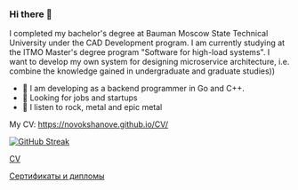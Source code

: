 ### Hi there 👋

I completed my bachelor's degree at Bauman Moscow State Technical University under the CAD Development program. I am currently studying at the ITMO Master's degree program "Software for high-load systems".  I want to develop my own system for designing microservice architecture, i.e. combine the knowledge gained in undergraduate and graduate studies))

- 👾 I am developing as a backend programmer in Go and C++.
- 🔭 Looking for jobs and startups
- 🎸 I listen to rock, metal and epic metal

My CV: https://novokshanove.github.io/CV/
<!--
**NovokshanovE/NovokshanovE** is a ✨ _special_ ✨ repository because its `README.md` (this file) appears on your GitHub profile.

Here are some ideas to get you started:

- 🔭 I’m currently working on ...
- 🌱 I’m currently learning ...
- 👯 I’m looking to collaborate on ...
- 🤔 I’m looking for help with ...
- 💬 Ask me about ...
- 📫 How to reach me: ...
- 😄 Pronouns: ...
- ⚡ Fun fact: ...
-->


[![GitHub Streak](https://github-readme-streak-stats.herokuapp.com?user=NovokshanovE&theme=dark&border_radius=5&card_width=500)](https://git.io/streak-stats)

[CV](https://novokshanove.github.io/CV/)


[Сертификаты и дипломы](https://github.com/NovokshanovE/Progress)


